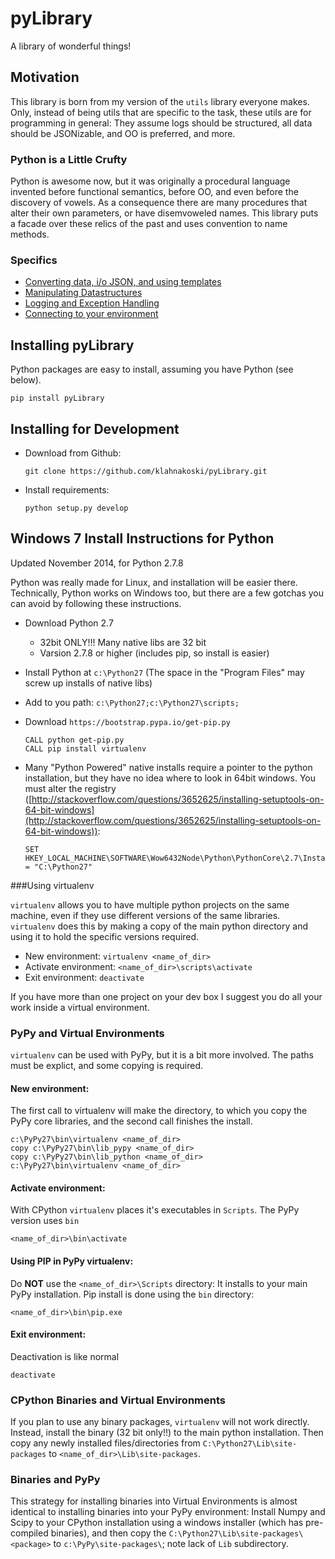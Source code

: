 pyLibrary
=========

A library of wonderful things!

Motivation
----------

This library is born from my version of the `utils` library everyone makes.
Only, instead of being utils that are specific to the task, these utils
are for programming in general: They assume logs should be structured,
all data should be JSONizable, and OO is preferred, and more.

### Python is a Little Crufty ###

Python is awesome now, but it was originally a procedural language invented
before functional semantics, before OO, and even before the
discovery of vowels.  As a consequence there are many procedures that alter
their own parameters, or have disemvoweled names.  This library puts a facade
over these relics of the past and uses convention to name methods.

### Specifics ###
* [Converting data, i/o JSON, and using templates](https://github.com/klahnakoski/pyLibrary/tree/master/pyLibrary)
* [Manipulating Datastructures](https://github.com/klahnakoski/pyLibrary/tree/master/pyLibrary/dot)
* [Logging and Exception Handling](https://github.com/klahnakoski/pyLibrary/tree/master/pyLibrary/debugs)
* [Connecting to your environment](https://github.com/klahnakoski/pyLibrary/tree/master/pyLibrary/env)


Installing pyLibrary
--------------------

Python packages are easy to install, assuming you have Python (see below).

    pip install pyLibrary

Installing for Development
--------------------------

  * Download from Github:

        git clone https://github.com/klahnakoski/pyLibrary.git

  * Install requirements:

        python setup.py develop


Windows 7 Install Instructions for Python
-----------------------------------------

Updated November 2014, for Python 2.7.8

Python was really made for Linux, and installation will be easier there.
Technically, Python works on Windows too, but there are a few gotchas you can
avoid by following these instructions.

  * Download Python 2.7
    * 32bit ONLY!!! Many native libs are 32 bit
    * Varsion 2.7.8 or higher (includes pip, so install is easier)
  * Install Python at ```c:\Python27``` (The space in the "Program Files" may screw up installs of native libs)
  * Add to you path: ```c:\Python27;c:\Python27\scripts;```
  * Download ```https://bootstrap.pypa.io/get-pip.py```

        CALL python get-pip.py
        CALL pip install virtualenv

  * Many "Python Powered" native installs require a pointer to the python installation, but they have no idea where to
  look in 64bit windows.  You must alter the registry ([http://stackoverflow.com/questions/3652625/installing-setuptools-on-64-bit-windows](http://stackoverflow.com/questions/3652625/installing-setuptools-on-64-bit-windows)):

        SET HKEY_LOCAL_MACHINE\SOFTWARE\Wow6432Node\Python\PythonCore\2.7\InstallPath = "C:\Python27"

###Using virtualenv

```virtualenv``` allows you to have multiple python projects on the same
machine, even if they use different versions of the same libraries.
```virtualenv``` does this by making a copy of the main python directory and
using it to hold the specific versions required.

* New environment: ```virtualenv <name_of_dir>```
* Activate environment: ```<name_of_dir>\scripts\activate```
* Exit environment: ```deactivate```

If you have more than one project on your dev box I suggest you do all your
work inside a virtual environment.

### PyPy and Virtual Environments

```virtualenv``` can be used with PyPy, but it is a bit more involved.  The
paths must be explict, and some copying is required.

#### New environment:
The first call to virtualenv will make the directory, to which you copy the
PyPy core libraries, and the second call finishes the install.

    c:\PyPy27\bin\virtualenv <name_of_dir>
    copy c:\PyPy27\bin\lib_pypy <name_of_dir>
    copy c:\PyPy27\bin\lib_python <name_of_dir>
    c:\PyPy27\bin\virtualenv <name_of_dir>

#### Activate environment:
With CPython ```virtualenv``` places it's executables in ```Scripts```.  The
PyPy version uses ```bin```

    <name_of_dir>\bin\activate

#### Using PIP in PyPy virtualenv:
Do **NOT** use the ```<name_of_dir>\Scripts``` directory: It installs to your
main PyPy installation.  Pip install is done using the ``bin`` directory:

    <name_of_dir>\bin\pip.exe

#### Exit environment:
Deactivation is like normal

    deactivate

### CPython Binaries and Virtual Environments

If you plan to use any binary packages, ```virtualenv``` will not work
directly.  Instead, install the binary (32 bit only!!) to the main python
installation.  Then copy any newly installed files/directories from
```C:\Python27\Lib\site-packages``` to ```<name_of_dir>\Lib\site-packages```.

### Binaries and PyPy

This strategy for installing binaries into Virtual Environments is almost
identical to installing binaries into your PyPy environment: Install Numpy
and Scipy to your CPython installation using a windows installer (which has
pre-compiled binaries), and then copy the ```C:\Python27\Lib\site-packages\<package>```
to ```c:\PyPy\site-packages\```; note lack of ```Lib``` subdirectory.

